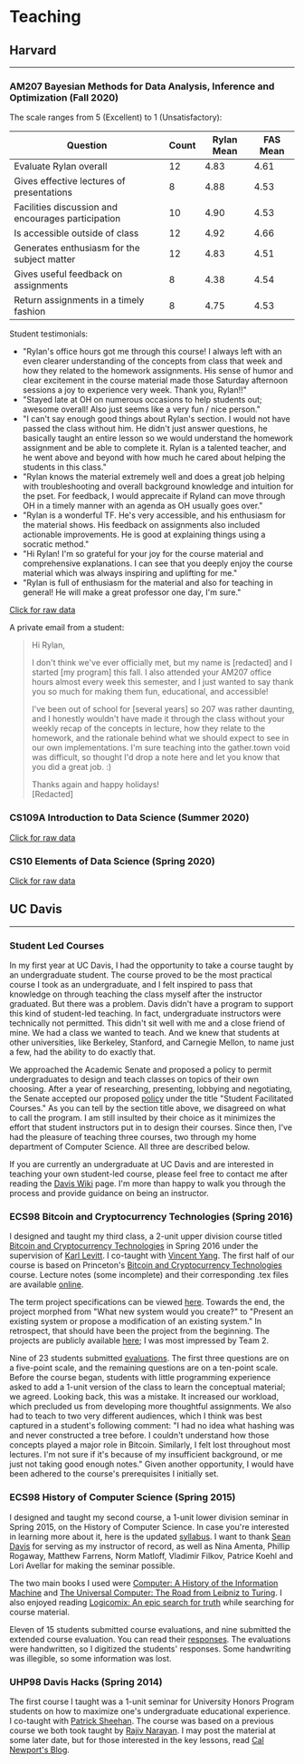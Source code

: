 # Teaching

## Harvard
-----

### AM207 Bayesian Methods for Data Analysis, Inference and Optimization (Fall 2020)

The scale ranges from 5 (Excellent) to 1 (Unsatisfactory):

| Question | Count | Rylan Mean | FAS Mean |
| -------- | ----- | ---------- | -------- |
| Evaluate Rylan overall | 12 | 4.83 | 4.61|
| Gives effective lectures of presentations | 8 | 4.88 | 4.53|
| Facilities discussion and encourages participation | 10 | 4.90 | 4.53|
| Is accessible outside of class | 12 |  4.92 | 4.66|
| Generates enthusiasm for the subject matter |12 | 4.83 | 4.51 |
| Gives useful feedback on assignments| 8 | 4.38 | 4.54 |
| Return assignments in a timely fashion| 8 |  4.75 | 4.53

Student testimonials:

- "Rylan's office hours got me through this course! I always left with an even clearer understanding of the concepts from class that week
  and how they related to the homework assignments. His sense of humor and clear excitement in the course material made those
  Saturday afternoon sessions a joy to experience very week. Thank you, Rylan!!"
- "Stayed late at OH on numerous occasions to help students out; awesome overall! Also just seems like a very fun / nice person." 
- "I can't say enough good things about Rylan's section. I would not have passed the class without him. He didn't just answer questions,
  he basically taught an entire lesson so we would understand the homework assignment and be able to complete it. Rylan is a talented
  teacher, and he went above and beyond with how much he cared about helping the students in this class."
- "Rylan knows the material extremely well and does a great job helping with troubleshooting and overall background knowledge and
  intuition for the pset. For feedback, I would apprecaite if Ryland can move through OH in a timely manner with an agenda as OH
  usually goes over."
- "Rylan is a wonderful TF. He's very accessible, and his enthusiasm for the material shows. His feedback on assignments also included
  actionable improvements. He is good at explaining things using a socratic method."
- "Hi Rylan! I'm so grateful for your joy for the course material and comprehensive explanations. I can see that you deeply enjoy the
  course material which was always inspiring and uplifting for me."
- "Rylan is full of enthusiasm for the material and also for teaching in general! He will make a great professor one day, I'm sure."

[Click for raw data](teaching/2020_am207.pdf)

A private email from a student:


> Hi Rylan,
>
> I don't think we've ever officially met, but my name is [redacted] and I started
[my program] this fall. I also attended your AM207 office hours almost
every week this semester, and I just wanted to say thank you so much for making them
fun, educational, and accessible!  
> 
> I've been out of school for [several years] so 207 was rather daunting, and I honestly
wouldn't have made it through the class without your weekly recap of the concepts in
lecture, how they relate to the homework, and the rationale behind what we should
expect to see in our own implementations. I'm sure teaching into the gather.town 
void was difficult, so thought I'd drop a note here and let you know that you did
a great job. :)  
> 
> Thanks again and happy holidays!  
> [Redacted]


### CS109A Introduction to Data Science (Summer 2020)

[Click for raw data](teaching/2020_cs109a.pdf)

### CS10 Elements of Data Science (Spring 2020)

[Click for raw data](teaching/2020_stat10.pdf)


## UC Davis
-----

### Student Led Courses

In my first year at UC Davis, I had the opportunity to take a course taught
by an undergraduate student. The course proved to be the most practical
course I took as an undergraduate, and I felt inspired to pass that knowledge
on through teaching the class myself after the instructor graduated. But
there was a problem. Davis didn't have a program to support this kind of
student-led teaching. In fact, undergraduate instructors were technically
not permitted. This didn't sit well with me and a close friend of mine.
We had a class we wanted to teach. And we knew that students at other universities, 
like Berkeley, Stanford, and Carnegie Mellon, to name just a few, had the ability to do exactly that.

We approached the Academic Senate and proposed a policy to permit undergraduates to design and teach classes on topics of their own choosing. After a year of researching, presenting, lobbying and negotiating, the Senate accepted our proposed <a href="http://academicsenate.ucdavis.edu/committees/committee-list/coci/policies-and-procedures.cfm#studentfac">policy</a> under the title "Student Facilitated Courses." As you can tell by the section title above, we disagreed on what to call the program. I am still insulted by their choice as it minimizes the effort that student instructors put in to design their courses. Since then, I've had the pleasure of teaching three courses, two through my home department of Computer Science. All three are described below.

If you are currently an undergraduate at UC Davis and are interested in teaching your own student-led
course, please feel free to contact me after reading the
<a href="https://localwiki.org/davis/Student_Facilitated_Courses">Davis Wiki</a> page. I'm more than happy
to walk you through the process and provide guidance on being an instructor.

### ECS98 Bitcoin and Cryptocurrency Technologies (Spring 2016)

I designed and taught my third class, a 2-unit upper division course titled <a href="../files/198FCourseSyllabus.pdf">Bitcoin and Cryptocurrency Technologies</a> in Spring 2016 under the supervision of <a href="http://faculty.engineering.ucdavis.edu/levitt/">Karl Levitt</a>. I co-taught with <a href="https://www.linkedin.com/in/vinyang">Vincent Yang</a>. The first half of our course is based on Princeton's <a href="https://www.coursera.org/course/bitcointech">Bitcoin and Cryptocurrency Technologies</a> course. Lecture notes (some incomplete) and their corresponding .tex files are available <a href="https://github.com/RylanSchaeffer/ECS198-Cryptocurrency-Technologies/tree/master/Lectures">online</a>.



The term project specifications can be viewed <a href="../files/198FTermProject.pdf"> here</a>. Towards the end, the project morphed from "What new system would you create?" to "Present an existing system or propose a modification of an existing system." In retrospect, that should have been the project from the beginning. The projects are publicly available <a href="https://github.com/RylanSchaeffer/ECS198-Cryptocurrency-Technologies/tree/master/Projects">here</a>; I was most impressed by Team 2.



Nine of 23 students submitted <a href="../files/RylanECS198F.pdf">evaluations</a>. The first three questions are on a five-point scale, and the remaining questions are on a ten-point scale. Before the course began, students with little programming experience asked to add a 1-unit version of the class to learn the conceptual material; we agreed. Looking back, this was a mistake. It increased our workload, which precluded us from developing more thoughtful assignments. We also had to teach to two very different audiences, which I think was best captured in a student's following comment: "I had no idea what hashing was and never constructed a tree before. I couldn't understand how those concepts played a major role in Bitcoin. Similarly, I felt lost throughout most lectures. I'm not sure if it's because of my insufficient background, or me just not taking good enough notes." Given another opportunity, I would have been adhered to the course's prerequisites I initially set.


### ECS98 History of Computer Science (Spring 2015)

I designed and taught my second course, a 1-unit lower division seminar in Spring 2015, on the History of Computer Science. In case you're interested in learning more about it, here is the updated <a href="../articles/HistoryofCSSyllabus.pdf">syllabus</a>. I want to thank <a href="http://web.cs.ucdavis.edu/people/lecturers/index.html">Sean Davis</a> for serving as my instructor of record, as well as Nina Amenta, Phillip Rogaway, Matthew Farrens, Norm Matloff, Vladimir Filkov, Patrice Koehl and Lori Avellar for making the seminar possible.


The two main books I used were <a href="https://www.goodreads.com/book/show/15937797-computer">Computer: A History of the Information Machine</a> and <a href="https://www.goodreads.com/book/show/299652.The_Universal_Computer">The Universal Computer: The Road from Leibniz to Turing</a>. I also enjoyed reading <a href="https://www.goodreads.com/book/show/6493321-logicomix">Logicomix: An epic search for truth</a> while searching for course material.

Eleven of 15 students submitted course evaluations, and nine submitted the extended course evaluation. You can read their <a href="https://docs.google.com/forms/d/1QGgtASCoJYZCxTJaJYoL02156iRUl2Ri_fB8Few-pnE/viewanalytics#start=publishanalytics">responses</a>. The evaluations were handwritten, so I digitized the students' responses. Some handwriting was illegible, so some information was lost.


### UHP98 Davis Hacks (Spring 2014)

The first course I taught was a 1-unit seminar for University Honors Program students on how to maximize one's undergraduate educational experience. I co-taught with <a href="https://www.linkedin.com/in/pjsheehan">Patrick Sheehan</a>. The course was based on a previous course we both took taught by <a href="https://www.linkedin.com/pub/rajiv-narayan/18/b0b/72a">Rajiv Narayan</a>. I may post the material at some later date, but for those interested in the key lessons, read <a href="http://calnewport.com/blog/about/">Cal Newport's Blog</a>.

